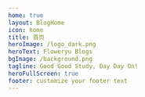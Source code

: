 ```yaml
---
home: true
layout: BlogHome
icon: home
title: 首页
heroImage: /logo_dark.png
heroText: Floweryu Blogs
bgImage: /background.png
tagline: Good Good Study, Day Day On!
heroFullScreen: true
footer: customize your footer text
---
```

